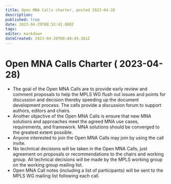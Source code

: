 ```yaml
---
title: Open MNA Calls charter, posted 2023-04-28
description: 
published: true
date: 2023-04-29T08:52:42.000Z
tags: 
editor: markdown
dateCreated: 2023-04-29T08:48:49.361Z
---
```


# Open MNA Calls Charter ( 2023-04-28)


   - The goal of the Open MNA Calls are to provide early review and
     comment proposals to help the MPLS WG flush out issues and
     points for discussion and decision thereby speeding up the
     document development process. The calls provide a discussion
     forum to support authors, editors and chairs.
   - Another objective of the Open MNA Calls is ensure that new MNA
     solutions and approaches meet the agreed MNA use cases,
     requirements, and framework. MNA solutions should be converged
     to the greatest extent possible.
   - Anyone interested to join the Open MNA Calls may join by using
     the call invite.
   - No technical decisions will be taken in the Open MNA Calls,
     just agreement on proposals or recommendations to the chairs
     and working group. All technical decisions will be made by the
     MPLS working group on the working group mailing list.
   - Open MNA Call notes (including a list of participants) will be
     sent to the MPLS WG mailing list following each call.
